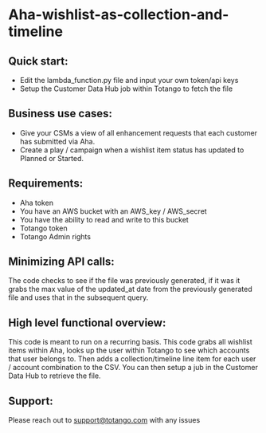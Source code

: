 # Aha-wishlist-as-collection-and-timeline

## Quick start: 
* Edit the lambda_function.py file and input your own token/api keys
* Setup the Customer Data Hub job within Totango to fetch the file

## Business use cases:
* Give your CSMs a view of all enhancement requests that each customer has submitted via Aha.
* Create a play / campaign when a wishlist item status has updated to Planned or Started.

## Requirements: 
* Aha token
* You have an AWS bucket with an AWS_key / AWS_secret
* You have the ability to read and write to this bucket
* Totango token
* Totango Admin rights

## Minimizing API calls: 
The code checks to see if the file was previously generated, if it was it grabs the max value of the updated_at date from the previously generated file and uses that in the subsequent query.

## High level functional overview: 
This code is meant to run on a recurring basis.
This code grabs all wishlist items within Aha, looks up the user within Totango to see which accounts that user belongs to.  Then adds a collection/timeline line item for each user / account combination to the CSV.
You can then setup a jub in the Customer Data Hub to retrieve the file.

## Support:
Please reach out to support@totango.com with any issues